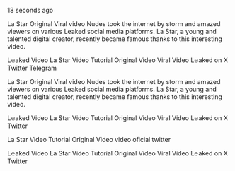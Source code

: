 18 seconds ago

La Star Original Viral video Nudes took the internet by storm and amazed viewers on various Leaked social media platforms. La Star, a young and talented digital creator, recently became famous thanks to this interesting video.

L𝚎aked Video La Star Video Tutorial Original Video Viral Video L𝚎aked on X Twitter Telegram

La Star Original Viral video Nudes took the internet by storm and amazed viewers on various Leaked social media platforms. La Star, a young and talented digital creator, recently became famous thanks to this interesting video.

L𝚎aked Video La Star Video Tutorial Original Video Viral Video L𝚎aked on X Twitter

La Star Video Tutorial Original Video video oficial twitter

L𝚎aked Video La Star Video Tutorial Original Video Viral Video L𝚎aked on X Twitter

